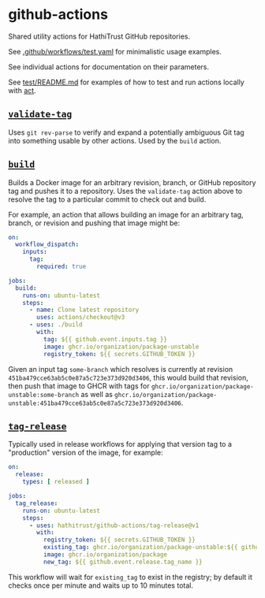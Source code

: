 # github-actions
Shared utility actions for HathiTrust GitHub repositories.

See [.github/workflows/test.yaml](.github/workflows/test.yaml) for minimalistic
usage examples.

See individual actions for documentation on their parameters.

See [test/README.md](test/README.md) for examples of how to test and run
actions locally with [act](https://github.com/nektos/act).

## [`validate-tag`](validate-tag/action.yml)

Uses `git rev-parse` to verify and expand a potentially ambiguous Git tag into
something usable by other actions. Used by the `build` action.

## [`build`](build/action.yml)

Builds a Docker image for an arbitrary revision, branch, or GitHub repository
tag and pushes it to a repository. Uses the `validate-tag` action above to
resolve the tag to a particular commit to check out and build.

For example, an action that allows building an image for an arbitrary tag,
branch, or revision and pushing that image might be:

```yaml
on:
  workflow_dispatch:
    inputs:
      tag:
        required: true

jobs:
  build:
    runs-on: ubuntu-latest
    steps:
      - name: Clone latest repository
        uses: actions/checkout@v3
      - uses: ./build
        with:
          tag: ${{ github.event.inputs.tag }}
          image: ghcr.io/organization/package-unstable
          registry_token: ${{ secrets.GITHUB_TOKEN }}
```

Given an input tag `some-branch` which resolves is currently at revision
`451ba479cce63ab5c0e87a5c723e373d920d3406`, this would build that revision,
then push that image to GHCR with tags for
`ghcr.io/organization/package-unstable:some-branch` as well as
`ghcr.io/organization/package-unstable:451ba479cce63ab5c0e87a5c723e373d920d3406`.

## [`tag-release`](tag-release/action.yml)

Typically used in release workflows for applying that version tag to a
"production" version of the image, for example:

```yaml
on:
  release:
    types: [ released ]

jobs:
  tag_release:
    runs-on: ubuntu-latest
    steps:
      - uses: hathitrust/github-actions/tag-release@v1
        with:
          registry_token: ${{ secrets.GITHUB_TOKEN }}
          existing_tag: ghcr.io/organization/package-unstable:${{ github.sha }}
          image: ghcr.io/organization/package
          new_tag: ${{ github.event.release.tag_name }}
```

This workflow will wait for `existing_tag` to exist in the registry; by default
it checks once per minute and waits up to 10 minutes total.
